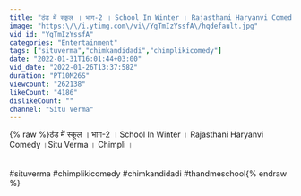 ```yaml
---
title: "ठंड में स्कूल । भाग-2 । School In Winter । Rajasthani Haryanvi Comedy ।Situ Verma । Chimpli ।"
image: "https:\/\/i.ytimg.com\/vi\/YgTmIzYssfA\/hqdefault.jpg"
vid_id: "YgTmIzYssfA"
categories: "Entertainment"
tags: ["situverma","chimkandidadi","chimplikicomedy"]
date: "2022-01-31T16:01:44+03:00"
vid_date: "2022-01-26T13:37:58Z"
duration: "PT10M26S"
viewcount: "262138"
likeCount: "4186"
dislikeCount: ""
channel: "Situ Verma"
---
```

{% raw %}ठंड में स्कूल । भाग-2 । School In Winter । Rajasthani Haryanvi Comedy ।Situ Verma । Chimpli ।<br /><br /><br />#situverma #chimplikicomedy #chimkandidadi #thandmeschool{% endraw %}
